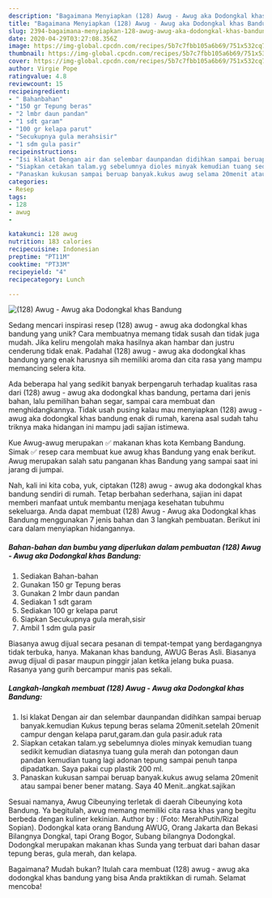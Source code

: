 ```yaml
---
description: "Bagaimana Menyiapkan (128) Awug - Awug aka Dodongkal khas Bandung, Enak Banget"
title: "Bagaimana Menyiapkan (128) Awug - Awug aka Dodongkal khas Bandung, Enak Banget"
slug: 2394-bagaimana-menyiapkan-128-awug-awug-aka-dodongkal-khas-bandung-enak-banget
date: 2020-04-29T03:27:08.356Z
image: https://img-global.cpcdn.com/recipes/5b7c7fbb105a6b69/751x532cq70/128-awug-awug-aka-dodongkal-khas-bandung-foto-resep-utama.jpg
thumbnail: https://img-global.cpcdn.com/recipes/5b7c7fbb105a6b69/751x532cq70/128-awug-awug-aka-dodongkal-khas-bandung-foto-resep-utama.jpg
cover: https://img-global.cpcdn.com/recipes/5b7c7fbb105a6b69/751x532cq70/128-awug-awug-aka-dodongkal-khas-bandung-foto-resep-utama.jpg
author: Virgie Pope
ratingvalue: 4.8
reviewcount: 15
recipeingredient:
- " Bahanbahan"
- "150 gr Tepung beras"
- "2 lmbr daun pandan"
- "1 sdt garam"
- "100 gr kelapa parut"
- "Secukupnya gula merahsisir"
- "1 sdm gula pasir"
recipeinstructions:
- "Isi klakat Dengan air dan selembar daunpandan didihkan sampai beruap banyak.kemudian Kukus tepung beras selama 20menit.setelah 20menit campur dengan kelapa parut,garam.dan gula pasir.aduk rata"
- "Siapkan cetakan talam.yg sebelumnya dioles minyak kemudian tuang sedikit kemudian diatasnya tuang gula merah dan potongan daun pandan kemudian tuang lagi adonan tepung sampai penuh tanpa dipadatkan. Saya pakai cup plastik 200 ml."
- "Panaskan kukusan sampai beruap banyak.kukus awug selama 20menit atau sampai bener bener matang. Saya 40 Menit..angkat.sajikan"
categories:
- Resep
tags:
- 128
- awug
- 

katakunci: 128 awug  
nutrition: 183 calories
recipecuisine: Indonesian
preptime: "PT11M"
cooktime: "PT33M"
recipeyield: "4"
recipecategory: Lunch

---
```



![(128) Awug - Awug aka Dodongkal khas Bandung](https://img-global.cpcdn.com/recipes/5b7c7fbb105a6b69/751x532cq70/128-awug-awug-aka-dodongkal-khas-bandung-foto-resep-utama.jpg)

Sedang mencari inspirasi resep (128) awug - awug aka dodongkal khas bandung yang unik? Cara membuatnya memang tidak susah dan tidak juga mudah. Jika keliru mengolah maka hasilnya akan hambar dan justru cenderung tidak enak. Padahal (128) awug - awug aka dodongkal khas bandung yang enak harusnya sih memiliki aroma dan cita rasa yang mampu memancing selera kita.

Ada beberapa hal yang sedikit banyak berpengaruh terhadap kualitas rasa dari (128) awug - awug aka dodongkal khas bandung, pertama dari jenis bahan, lalu pemilihan bahan segar, sampai cara membuat dan menghidangkannya. Tidak usah pusing kalau mau menyiapkan (128) awug - awug aka dodongkal khas bandung enak di rumah, karena asal sudah tahu triknya maka hidangan ini mampu jadi sajian istimewa.

Kue Awug-awug merupakan ✅ makanan khas kota Kembang Bandung. Simak ✅ resep cara membuat kue awug khas Bandung yang enak berikut. Awug merupakan salah satu panganan khas Bandung yang sampai saat ini jarang di jumpai.


Nah, kali ini kita coba, yuk, ciptakan (128) awug - awug aka dodongkal khas bandung sendiri di rumah. Tetap berbahan sederhana, sajian ini dapat memberi manfaat untuk membantu menjaga kesehatan tubuhmu sekeluarga. Anda dapat membuat (128) Awug - Awug aka Dodongkal khas Bandung menggunakan 7 jenis bahan dan 3 langkah pembuatan. Berikut ini cara dalam menyiapkan hidangannya.

<!--inarticleads1-->

##### Bahan-bahan dan bumbu yang diperlukan dalam pembuatan (128) Awug - Awug aka Dodongkal khas Bandung:

1. Sediakan  Bahan-bahan
1. Gunakan 150 gr Tepung beras
1. Gunakan 2 lmbr daun pandan
1. Sediakan 1 sdt garam
1. Sediakan 100 gr kelapa parut
1. Siapkan Secukupnya gula merah,sisir
1. Ambil 1 sdm gula pasir


Biasanya awug dijual secara pesanan di tempat-tempat yang berdagangnya tidak terbuka, hanya. Makanan khas bandung, AWUG Beras Asli. Biasanya awug dijual di pasar maupun pinggir jalan ketika jelang buka puasa. Rasanya yang gurih bercampur manis pas sekali. 

<!--inarticleads2-->

##### Langkah-langkah membuat (128) Awug - Awug aka Dodongkal khas Bandung:

1. Isi klakat Dengan air dan selembar daunpandan didihkan sampai beruap banyak.kemudian Kukus tepung beras selama 20menit.setelah 20menit campur dengan kelapa parut,garam.dan gula pasir.aduk rata
1. Siapkan cetakan talam.yg sebelumnya dioles minyak kemudian tuang sedikit kemudian diatasnya tuang gula merah dan potongan daun pandan kemudian tuang lagi adonan tepung sampai penuh tanpa dipadatkan. Saya pakai cup plastik 200 ml.
1. Panaskan kukusan sampai beruap banyak.kukus awug selama 20menit atau sampai bener bener matang. Saya 40 Menit..angkat.sajikan


Sesuai namanya, Awug Cibeunying terletak di daerah Cibeunying kota Bandung. Ya begitulah, awug memang memiliki cita rasa khas yang begitu berbeda dengan kuliner kekinian. Author by : (Foto: MerahPutih/Rizal Sopian). Dodongkal kata orang Bandung AWUG, Orang Jakarta dan Bekasi Bilangnya Dongkal, tapi Orang Bogor, Subang bilangnya Dodongkal. Dodongkal merupakan makanan khas Sunda yang terbuat dari bahan dasar tepung beras, gula merah, dan kelapa. 

Bagaimana? Mudah bukan? Itulah cara membuat (128) awug - awug aka dodongkal khas bandung yang bisa Anda praktikkan di rumah. Selamat mencoba!
